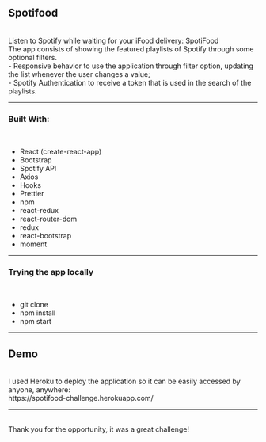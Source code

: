 <h2>Spotifood</h2>
<br>
Listen to Spotify while waiting for your iFood delivery: SpotiFood
<br>
The app consists of showing the featured playlists of Spotify through some optional filters.
<br>
- Responsive behavior to use the application through filter option, updating the list whenever the user changes a value;
<br>
- Spotify Authentication to receive a token that is used in the search of the playlists.
<br>
<hr>
<h3>Built With:</h3>
<br>
<ul>
  <li>React (create-react-app)</li>
  <li>Bootstrap</li>
  <li>Spotify API</li>
  <li>Axios</li>
  <li>Hooks</li>
  <li>Prettier</li>
  <li>npm</li>
  <li>react-redux</li>
  <li>react-router-dom</li>
  <li>redux</li>
  <li>react-bootstrap</li>
  <li>moment</li>
</ul>
<hr>
<h3>Trying the app locally</h3>
<br>
<ul>
  <li>git clone</li>
  <li>npm install</li>
  <li>npm start</li>
</ul>
<hr>
<h2>Demo</h2>
<br>
I used Heroku to deploy the application so it can be easily accessed by anyone, anywhere:
<br>
https://spotifood-challenge.herokuapp.com/
<hr>
<br>
Thank you for the opportunity, it was a great challenge!
